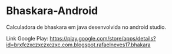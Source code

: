 # Bhaskara-Android
Calculadora de bhaskara em java desenvolvida no android studio.


Link Google Play:
https://play.google.com/store/apps/details?id=brxfczxczxczxczxc.com.blogspot.rafaelneves17.bhakara
